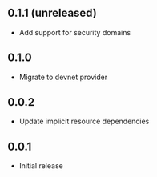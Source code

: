 ## 0.1.1 (unreleased)

- Add support for security domains

## 0.1.0

- Migrate to devnet provider

## 0.0.2

- Update implicit resource dependencies

## 0.0.1

- Initial release
